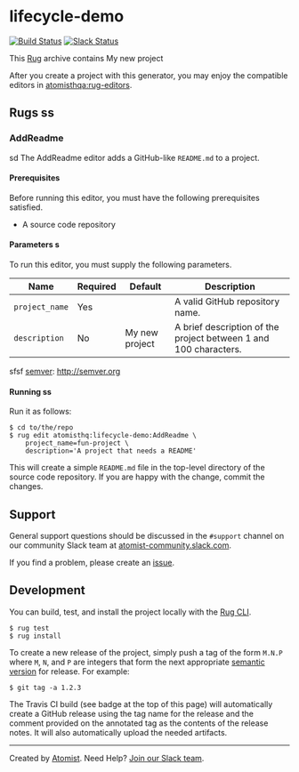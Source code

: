 # lifecycle-demo

[![Build Status](https://travis-ci.org/atomisthq/lifecycle-demo.svg?branch=master)](https://travis-ci.org/atomisthq/lifecycle-demo)
[![Slack Status](https://join.atomist.com/badge.svg)](https://join.atomist.com)

This [Rug][rug] archive contains My new project

[rug]: http://docs.atomist.com/

After you create a project with this generator, you may enjoy the compatible editors in [atomisthqa:rug-editors](https://github.com/atomisth-rugs/rug-editors). 
  
## Rugs   ss
 
### AddReadme   
sd
The AddReadme editor adds a GitHub-like `README.md` to a project.

#### Prerequisites 
  
Before running this editor, you must have the following prerequisites
satisfied.

*   A source code repository
    
#### Parameters   s

To run this editor, you must supply the following parameters.

Name | Required | Default | Description
-----|----------|---------|------------
`project_name` | Yes | | A valid GitHub repository name.
`description` | No | My new project | A brief description of the project between 1 and 100 characters.
sfsf
[semver]: http://semver.org
  
#### Running ss

Run it as follows:

```
$ cd to/the/repo
$ rug edit atomisthq:lifecycle-demo:AddReadme \
    project_name=fun-project \
    description='A project that needs a README'
```

This will create a simple `README.md` file in the top-level directory
of the source code repository.  If you are happy with the change,
commit the changes.

## Support


General support questions should be discussed in the `#support`
channel on our community Slack team
at [atomist-community.slack.com][slack]. 

If you find a problem, please create an [issue][].

[issue]: https://github.com/atomisthq/lifecycle-demo/issues

## Development

You can build, test, and install the project locally with
the [Rug CLI][cli].

[cli]: https://github.com/atomist/rug-cli

```
$ rug test
$ rug install
```

To create a new release of the project, simply push a tag of the form
`M.N.P` where `M`, `N`, and `P` are integers that form the next
appropriate [semantic version][semver] for release.  For example:

[semver]: http://semver.org

```
$ git tag -a 1.2.3
```

The Travis CI build (see badge at the top of this page) will
automatically create a GitHub release using the tag name for the
release and the comment provided on the annotated tag as the contents
of the release notes.  It will also automatically upload the needed
artifacts.


---
Created by [Atomist][atomist].
Need Help?  [Join our Slack team][slack].

[atomist]: https://www.atomist.com/
[slack]: https://join.atomist.com/


  

